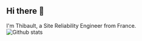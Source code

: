 ## Hi there 👋

I'm Thibault, a Site Reliability Engineer from France.    
![Github stats](https://github-readme-stats.vercel.app/api?username=thazelart&show_icons=true&theme=prussian&hide_title=true)



<!--
**thazelart/thazelart** is a ✨ _special_ ✨ repository because its `README.md` (this file) appears on your GitHub profile.

Here are some ideas to get you started:

- 🔭 I’m currently working on ...
- 🌱 I’m currently learning ...
- 👯 I’m looking to collaborate on ...
- 🤔 I’m looking for help with ...
- 💬 Ask me about ...
- 📫 How to reach me: ...
- 😄 Pronouns: ...
- ⚡ Fun fact: ...
-->
